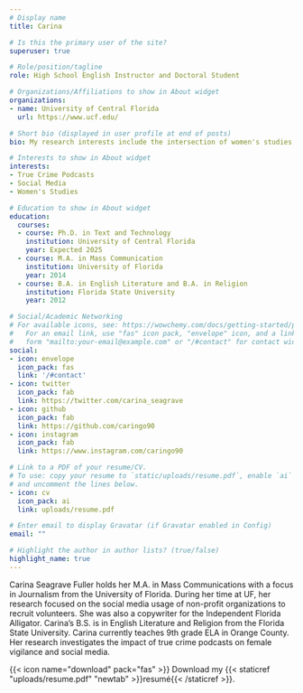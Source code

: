 ```yaml
---
# Display name
title: Carina

# Is this the primary user of the site?
superuser: true

# Role/position/tagline
role: High School English Instructor and Doctoral Student

# Organizations/Affiliations to show in About widget
organizations:
- name: University of Central Florida
  url: https://www.ucf.edu/

# Short bio (displayed in user profile at end of posts)
bio: My research interests include the intersection of women's studies, true crime, and podcasts.

# Interests to show in About widget
interests:
- True Crime Podcasts
- Social Media
- Women's Studies

# Education to show in About widget
education:
  courses:
  - course: Ph.D. in Text and Technology
    institution: University of Central Florida
    year: Expected 2025
  - course: M.A. in Mass Communication
    institution: University of Florida
    year: 2014
  - course: B.A. in English Literature and B.A. in Religion
    institution: Florida State University
    year: 2012

# Social/Academic Networking
# For available icons, see: https://wowchemy.com/docs/getting-started/page-builder/#icons
#   For an email link, use "fas" icon pack, "envelope" icon, and a link in the
#   form "mailto:your-email@example.com" or "/#contact" for contact widget.
social:
- icon: envelope
  icon_pack: fas
  link: '/#contact'
- icon: twitter
  icon_pack: fab
  link: https://twitter.com/carina_seagrave
- icon: github
  icon_pack: fab
  link: https://github.com/caringo90
- icon: instagram
  icon_pack: fab
  link: https://www.instagram.com/caringo90

# Link to a PDF of your resume/CV.
# To use: copy your resume to `static/uploads/resume.pdf`, enable `ai` icons in `params.toml`, 
# and uncomment the lines below.
- icon: cv
  icon_pack: ai
  link: uploads/resume.pdf

# Enter email to display Gravatar (if Gravatar enabled in Config)
email: ""

# Highlight the author in author lists? (true/false)
highlight_name: true
---
```


Carina Seagrave Fuller holds her M.A. in Mass Communications with a focus in Journalism from the University of Florida. During her time at UF, her research focused on the social media usage of non-profit organizations to recruit volunteers. She was also a copywriter for the Independent Florida Alligator. Carina’s B.S. is in English Literature and Religion from the Florida State University. Carina currently teaches 9th grade ELA in Orange County. Her research investigates the impact of true crime podcasts on female vigilance and social media.

{{< icon name="download" pack="fas" >}} Download my {{< staticref "uploads/resume.pdf" "newtab" >}}resumé{{< /staticref >}}.
